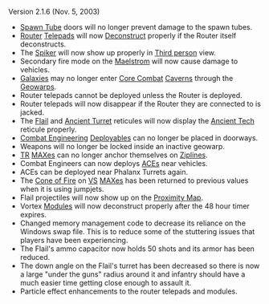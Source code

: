 Version 2.1.6 (Nov. 5, 2003)

- [Spawn Tube](../items/Respawn_Tube.md)  doors will no longer prevent damage to the
  spawn tubes.
- [Router](../vehicles/Router.md) [Telepads](../weapons/Telepad.md) will now
  [Deconstruct](../terminology/Deconstruct.md) properly if the Router itself deconstructs.
- The [Spiker](../weapons/Spiker.md) will now show up properly in
  [Third person](../terminology/Third_person.md) view.
- Secondary fire mode on the [Maelstrom](../weapons/Maelstrom.md)  will now cause damage to
  vehicles.
- [Galaxies](../vehicles/Galaxy.md)  may no longer enter [Core Combat](../items/Core_Combat.md)
  [Caverns](../locations/Caverns.md) through the [Geowarps](../locations/Geowarp.md).
- Router telepads cannot be deployed unless the Router is deployed.
- Router telepads will now disappear if the Router they are connected to is
  jacked.
- The [Flail](../vehicles/Flail.md) and [Ancient Turret](../items/Ancient_Sentry_Turret.md) reticules
  will now display the [Ancient Tech](../terminology/Ancient_Technology.md) reticule properly.
- [Combat Engineering](../certifications/Combat_Engineering.md)
  [Deployables](../weapons/Adaptive_Construction_Engine.md) can no longer be
  placed in doorways.
- Weapons will no longer be locked inside an inactive geowarp.
- [TR](../etc/Terran_Republic.md)
  [MAXes](../items/Mechanized_Assault_Exo-Suit.md) can no longer anchor
  themselves on [Ziplines](../items/Zipline.md).
- Combat Engineers can now deploys
  [ACEs](../weapons/Adaptive_Construction_Engine.md) near vehicles.
- ACEs can be deployed near Phalanx Turrets again.
- The [Cone of Fire](../terminology/Cone_of_fire.md) on [VS](../etc/Vanu_Sovereignty.md)
  [MAXes](../items/Mechanized_Assault_Exo-Suit.md) has been returned to previous
  values when it is using jumpjets.
- Flail projectiles will now show up on the [Proximity Map](../terminology/Proximity_Map.md).
- Vortex [Modules](../etc/Modules.md) will now deconstruct properly after the 48 hour
  timer expires.
- Changed memory management code to decrease its reliance on the Windows swap
  file. This is to reduce some of the stuttering issues that players have been
  experiencing.
- The Flail's ammo capacitor now holds 50 shots and its armor has been reduced.
- The down angle on the Flail's turret has been decreased so there is now a
  large "under the guns" radius around it and infantry should have a much easier
  time getting close enough to assault it.
- Particle effect enhancements to the router telepads and modules.


